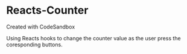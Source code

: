 # Reacts-Counter

Created with CodeSandbox

Using Reacts hooks to change the counter value as the user press the coresponding buttons.
